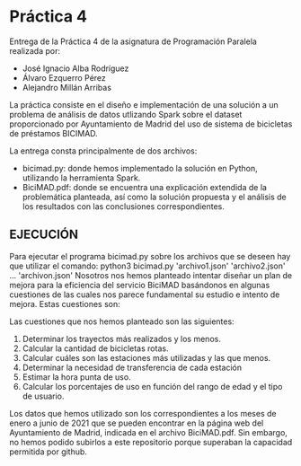 # Práctica 4
Entrega de la Práctica 4 de la asignatura de Programación Paralela realizada por:
- José Ignacio Alba Rodríguez
- Álvaro Ezquerro Pérez
- Alejandro Millán Arribas

La práctica consiste en el diseño e implementación de una solución a un problema de análisis de datos utlizando Spark sobre el dataset proporcionado por Ayuntamiento de Madrid del uso de sistema de bicicletas de préstamos BICIMAD. 

La entrega consta principalmente de dos archivos:
- bicimad.py: donde hemos implementado la solución en Python, utilizando la herramienta Spark.
- BiciMAD.pdf: donde se encuentra una explicación extendida de la problemática planteada, así como la solución propuesta y el análisis de los resultados con las conclusiones correspondientes.

## EJECUCIÓN
Para ejecutar el programa bicimad.py sobre los archivos que se deseen hay que utilizar el comando:
python3 bicimad.py 'archivo1.json' 'archivo2.json' ... 'archivon.json'
Nosotros nos hemos planteado intentar diseñar un plan de mejora para la eficiencia del servicio BiciMAD basándonos en algunas cuestiones de las cuales nos parece fundamental su estudio e intento de mejora. Estas cuestiones son:

Las cuestiones que nos hemos planteado son las siguientes:
1. Determinar los trayectos más realizados y los menos.
2. Calcular la cantidad de bicicletas rotas.
3. Calcular cuáles son las estaciones más utilizadas y las que menos.
4. Determinar la necesidad de transferencia de cada estación
5. Estimar la hora punta de uso.
6. Calcular los porcentajes de uso en función del rango de edad y el tipo de usuario.

Los datos que hemos utilizado son los correspondientes a los meses de enero a junio de 2021 que se pueden encontrar en la página web del Ayuntamiento de Madrid, indicada en el archivo BiciMAD.pdf. Sin embargo, no hemos podido subirlos a este repositorio porque superaban la capacidad permitida por github.
